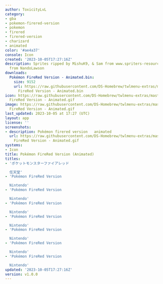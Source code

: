 ```yaml
---
author: ToxicityLvL
category:
- gba
- pokemon-firered-version
- pokemon
- firered
- firered-version
- charizard
- animated
color: '#ae4a37'
console: Icon
created: '2023-10-05T17:27:16Z'
description: Sprites ripped by MishuK9, & Sam from www.spriters-resource.com, Template
  from NandoLawson
downloads:
  Pokémon FireRed Version - Animated.bin:
    size: 9152
    url: https://raw.githubusercontent.com/DS-Homebrew/twlmenu-extras/master/_nds/TWiLightMenu/icons/Pokémon
      FireRed Version - Animated.bin
icon: https://raw.githubusercontent.com/DS-Homebrew/twlmenu-extras/master/_nds/TWiLightMenu/icons/gif/Pokémon
  FireRed Version - Animated.gif
image: https://raw.githubusercontent.com/DS-Homebrew/twlmenu-extras/master/_nds/TWiLightMenu/icons/gif/Pokémon
  FireRed Version - Animated.gif
last_updated: 2023-10-05 at 17:27 (UTC)
layout: app
license: ''
screenshots:
- description: Pokémon firered version   animated
  url: https://raw.githubusercontent.com/DS-Homebrew/twlmenu-extras/master/_nds/TWiLightMenu/icons/gif/Pokémon
    FireRed Version - Animated.gif
systems:
- Icon
title: Pokémon FireRed Version (Animated)
titles:
- 'ポケットモンスターファイアレッド

  任天堂'
- 'Pokémon FireRed Version

  Nintendo'
- 'Pokémon FireRed Version

  Nintendo'
- 'Pokémon FireRed Version

  Nintendo'
- 'Pokémon FireRed Version

  Nintendo'
- 'Pokémon FireRed Version

  Nintendo'
- 'Pokémon FireRed Version

  Nintendo'
- 'Pokémon FireRed Version

  Nintendo'
updated: '2023-10-05T17:27:16Z'
version: v1.0.0
---
```

